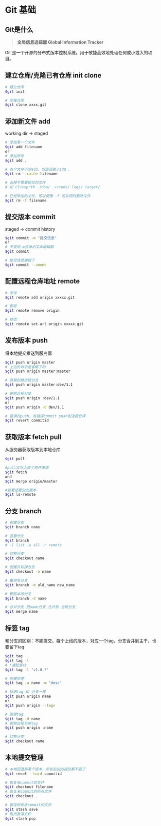 # Git 基础

## Git是什么

> **全局信息追踪器 Global Information Tracker**

Git 是一个开源的分布式版本控制系统，用于敏捷高效地处理任何或小或大的项目。

## 建立仓库/克隆已有仓库 init clone

```sh
# 建立仓库
$git init

# 克隆仓库
$git clone xxxx.git
```

## 添加新文件 add
working dir -> staged
```sh
# 添加某一个文件
$git add filename
or
# 添加所有
$git add .
```

```sh
# 有个文件不想add，但是误输了add .
$git rm --cache filename

# 去掉不需要提交的文件
# 如.classprth .idea/ .vscode/ logs/ target/

# 已经添加的文件，可以使用 -f 可以同时删除文件
$git rm -f filename
```

## 提交版本 commit
staged -> commit history  
```sh
$git commit -m "提交信息"
or
# 不使用-m会弹出文本编辑器
$git commit

# 提交信息输错了
$git commit --amend
```

## 配置远程仓库地址 remote
```sh
# 添加
$git remote add origin xxxxx.git

# 删除
$git remote remove origin

# 修改
$git remote set-url origin xxxxx.git
```

## 发布版本 push

将本地提交推送到服务器
```sh
$git push origin master
# 上边的命令是省略了的
$git push origin master:master

# 直接创建远程分支
$git push origin master:dev/1.1

# 删除远程分支
$git push origin :dev/1.1
or
$git push origin -d dev/1.1

# 错误的push，有错误commit push到远程仓库
$git revert commitid
```

## 获取版本 fetch pull 

从服务器获取版本到本地仓库
```sh
$git pull

#pull实际上做了两件事情
$git fetch
and
$git merge origin/master

#查看远程分支版本
$git ls-remote
```

## 分支 branch
```sh
# 创建分支
$git branch name

# 查看分支
$git branch
# -l list -a all -r remote

# 切换分支
$git checkout name

# 创建并切换分支
$git checkout -b name

# 重命名分支
$git branch -m old_name new_name

# 删除本地分支
$git branch -d name

# 合并分支 把name分支 合并到 当前分支
$git merge name
```

## 标签 tag
和分支的区别：不能提交。每个上线的版本，对应一个tag，分支合并到主干，也要留下tag
```sh
$git tag
$git tag -l
# *通配查找
$git tag -l 'v1.0.*'

# 创建标签
$git tag -a name -m "desc"

# 投送tag 和 分支一样
$git push origin name
or
$git push origin --tags

# 删除tag
$git tag -d name
# 删除远程仓库tag
$git push origin :name

# 切换分支
$git checkout name

```

## 本地提交管理
```sh
# 本地回退到某个版本，所有后边的提交都不要了
$git reset --hard commitid

# 恢复未commit的文件
$git checkout filename
# 恢复未commit的所有文件
$git checkout .

# 暂存所有未commit的文件
$git stash save
# 取出暂存文件
$git stash pop

```
